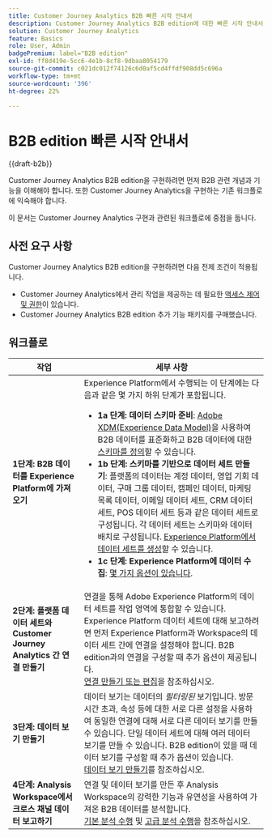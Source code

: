 ```yaml
---
title: Customer Journey Analytics B2B 빠른 시작 안내서
description: Customer Journey Analytics B2B edition에 대한 빠른 시작 안내서입니다.
solution: Customer Journey Analytics
feature: Basics
role: User, Admin
badgePremium: label="B2B edition"
exl-id: ff8d419e-5cc6-4e1b-8cf8-9dbaa8054179
source-git-commit: c021dc012f74126c6d0af5cd4ffdf908dd5c696a
workflow-type: tm+mt
source-wordcount: '396'
ht-degree: 22%

---
```


# B2B edition 빠른 시작 안내서

{{draft-b2b}}

Customer Journey Analytics B2B edition을 구현하려면 먼저 B2B 관련 개념과 기능을 이해해야 합니다. 또한 Customer Journey Analytics을 구현하는 기존 워크플로에 익숙해야 합니다.

이 문서는 Customer Journey Analytics 구현과 관련된 워크플로에 중점을 둡니다.

## 사전 요구 사항

Customer Journey Analytics B2B edition을 구현하려면 다음 전제 조건이 적용됩니다.

* Customer Journey Analytics에서 관리 작업을 제공하는 데 필요한 [액세스 제어 및 권한](/help/technotes/access-control.md)이 있습니다.
* Customer Journey Analytics B2B edition 추가 기능 패키지를 구매했습니다.


## 워크플로

| 작업 | 세부 사항 |
| --- | --- |
| **1단계: B2B 데이터를 Experience Platform에 가져오기** | Experience Platform에서 수행되는 이 단계에는 다음과 같은 몇 가지 하위 단계가 포함됩니다.<ul><li>**1a 단계: 데이터 스키마 준비**: [Adobe XDM(Experience Data Model)](https://experienceleague.adobe.com/docs/experience-platform/xdm/home.html)을 사용하여 B2B 데이터를 표준화하고 B2B 데이터에 대한 [스키마를 정의](https://experienceleague.adobe.com/en/docs/experience-platform/rtcdp/schemas/b2b)할 수 있습니다.</li><li>**1b 단계: 스키마를 기반으로 데이터 세트 만들기**: 플랫폼의 데이터는 계정 데이터, 영업 기회 데이터, 구매 그룹 데이터, 캠페인 데이터, 마케팅 목록 데이터, 이메일 데이터 세트, CRM 데이터 세트, POS 데이터 세트 등과 같은 데이터 세트로 구성됩니다. 각 데이터 세트는 스키마와 데이터 배치로 구성됩니다. [Experience Platform에서 데이터 세트를 생성](https://experienceleague.adobe.com/kr/docs/platform-learn/getting-started-for-data-architects-and-data-engineers/create-datasets.html?lang=ko-KR)할 수 있습니다.</li><li>**1c 단계: Experience Platform에 데이터 수집**: [몇 가지 옵션이 있습니다](https://experienceleague.adobe.com/ko/docs/experience-platform/ingestion/home).</li></ul> |
| **2단계: 플랫폼 데이터 세트와 Customer Journey Analytics 간 연결 만들기** | 연결을 통해 Adobe Experience Platform의 데이터 세트를 작업 영역에 통합할 수 있습니다. Experience Platform 데이터 세트에 대해 보고하려면 먼저 Experience Platform과 Workspace의 데이터 세트 간에 연결을 설정해야 합니다. B2B edition과의 연결을 구성할 때 추가 옵션이 제공됩니다. <br>[연결 만들기 또는 편집](/help/connections/create-connection.md)을 참조하십시오. |
| **3단계: 데이터 보기 만들기** | 데이터 보기는 데이터의 *필터링된* 보기입니다. 방문 시간 초과, 속성 등에 대한 서로 다른 설정을 사용하여 동일한 연결에 대해 서로 다른 데이터 보기를 만들 수 있습니다. 단일 데이터 세트에 대해 여러 데이터 보기를 만들 수 있습니다. B2B edition이 있을 때 데이터 보기를 구성할 때 추가 옵션이 있습니다.<br>[데이터 보기 만들기](/help/data-views/create-dataview.md)를 참조하십시오. |
| **4단계: Analysis Workspace에서 크로스 채널 데이터 보고하기** | 연결 및 데이터 보기를 만든 후 Analysis Workspace의 강력한 기능과 유연성을 사용하여 가져온 B2B 데이터를 분석합니다.<br>[기본 분석 수행](/help/analysis-workspace/perform-basic-analysis.md) 및 [고급 분석 수행](/help/analysis-workspace/perform-adv-analysis.md)을 참조하십시오. |

<!--

## Use Case

The [B2B Use Case ](../data-ingestion/data-ingestion.md) document provides an example use case on how to implement Customer  Journey Analytics B2B Edition.

-->